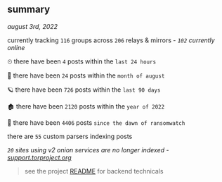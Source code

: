 
## summary
_august 3rd, 2022_

currently tracking `116` groups across `206` relays & mirrors - _`102` currently online_

⏲ there have been `4` posts within the `last 24 hours`

🦈 there have been `24` posts within the `month of august`

🪐 there have been `726` posts within the `last 90 days`

🏚 there have been `2120` posts within the `year of 2022`

🦕 there have been `4406` posts `since the dawn of ransomwatch`

there are `55` custom parsers indexing posts

_`20` sites using v2 onion services are no longer indexed - [support.torproject.org](https://support.torproject.org/onionservices/v2-deprecation/)_

> see the project [README](https://github.com/joshhighet/ransomwatch#ransomwatch--) for backend technicals
